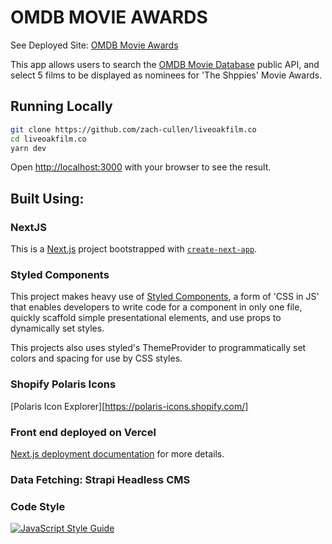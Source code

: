 # OMDB MOVIE AWARDS

See Deployed Site:
[OMDB Movie Awards](https://omdb-movie-awards.vercel.app/)

This app allows users to search the [OMDB Movie Database](http://www.omdbapi.com/) public API, and select 5 films to be displayed as nominees for 'The Shppies' Movie Awards. 


## Running Locally

```bash
git clone https://github.com/zach-cullen/liveoakfilm.co
cd liveoakfilm.co
yarn dev
```

Open [http://localhost:3000](http://localhost:3000) with your browser to see the result.


## Built Using:

### NextJS

This is a [Next.js](https://nextjs.org/) project bootstrapped with [`create-next-app`](https://github.com/vercel/next.js/tree/canary/packages/create-next-app).

### Styled Components

This project makes heavy use of [Styled Components](https://styled-components.com/docs/basics#motivation), a form of 'CSS in JS' that enables developers to write code for a component in only one file, quickly scaffold simple presentational elements, and use props to dynamically set styles. 

This projects also uses styled's ThemeProvider to programmatically set colors and spacing for use by CSS styles.

### Shopify Polaris Icons
[Polaris Icon Explorer][https://polaris-icons.shopify.com/]


### Front end deployed on Vercel

[Next.js deployment documentation](https://nextjs.org/docs/deployment) for more details.

### Data Fetching: Strapi Headless CMS


### Code Style

[![JavaScript Style Guide](https://cdn.rawgit.com/standard/standard/master/badge.svg)](https://github.com/standard/standard)

